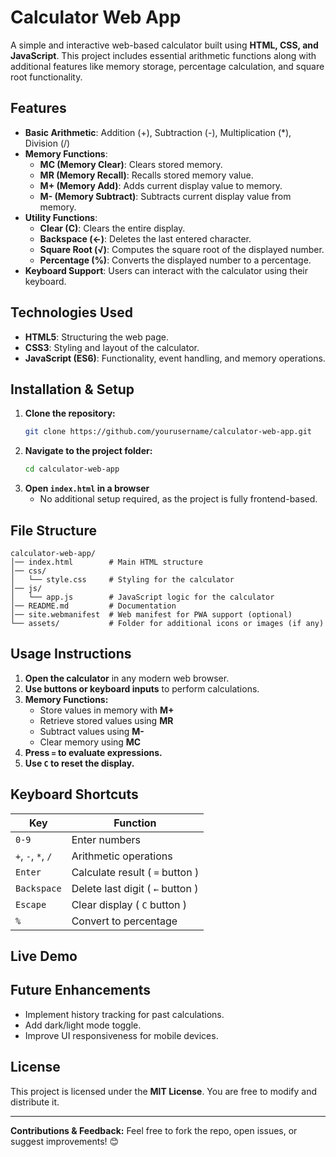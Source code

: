 # Calculator Web App

A simple and interactive web-based calculator built using **HTML, CSS, and JavaScript**. This project includes essential arithmetic functions along with additional features like memory storage, percentage calculation, and square root functionality.

## Features
- **Basic Arithmetic**: Addition (+), Subtraction (-), Multiplication (*), Division (/)
- **Memory Functions**:
  - **MC (Memory Clear)**: Clears stored memory.
  - **MR (Memory Recall)**: Recalls stored memory value.
  - **M+ (Memory Add)**: Adds current display value to memory.
  - **M- (Memory Subtract)**: Subtracts current display value from memory.
- **Utility Functions**:
  - **Clear (C)**: Clears the entire display.
  - **Backspace (←)**: Deletes the last entered character.
  - **Square Root (√)**: Computes the square root of the displayed number.
  - **Percentage (%)**: Converts the displayed number to a percentage.
- **Keyboard Support**: Users can interact with the calculator using their keyboard.

## Technologies Used
- **HTML5**: Structuring the web page.
- **CSS3**: Styling and layout of the calculator.
- **JavaScript (ES6)**: Functionality, event handling, and memory operations.

## Installation & Setup
1. **Clone the repository:**
   ```sh
   git clone https://github.com/yourusername/calculator-web-app.git
   ```
2. **Navigate to the project folder:**
   ```sh
   cd calculator-web-app
   ```
3. **Open `index.html` in a browser**
   - No additional setup required, as the project is fully frontend-based.

## File Structure
```
calculator-web-app/
│── index.html        # Main HTML structure
│── css/
│   └── style.css     # Styling for the calculator
│── js/
│   └── app.js        # JavaScript logic for the calculator
│── README.md         # Documentation
│── site.webmanifest  # Web manifest for PWA support (optional)
└── assets/           # Folder for additional icons or images (if any)
```

## Usage Instructions
1. **Open the calculator** in any modern web browser.
2. **Use buttons or keyboard inputs** to perform calculations.
3. **Memory Functions:**
   - Store values in memory with **M+**
   - Retrieve stored values using **MR**
   - Subtract values using **M-**
   - Clear memory using **MC**
4. **Press `=` to evaluate expressions.**
5. **Use `C` to reset the display.**

## Keyboard Shortcuts
| Key | Function |
| --- | -------- |
| `0-9` | Enter numbers |
| `+`, `-`, `*`, `/` | Arithmetic operations |
| `Enter` | Calculate result ( `=` button ) |
| `Backspace` | Delete last digit ( `←` button ) |
| `Escape` | Clear display ( `C` button ) |
| `%` | Convert to percentage |

## Live Demo


## Future Enhancements
- Implement history tracking for past calculations.
- Add dark/light mode toggle.
- Improve UI responsiveness for mobile devices.

## License
This project is licensed under the **MIT License**. You are free to modify and distribute it.

---
**Contributions & Feedback:** Feel free to fork the repo, open issues, or suggest improvements! 😊
